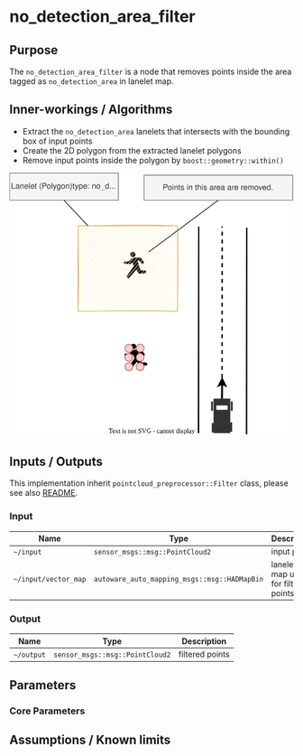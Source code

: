 # no_detection_area_filter

## Purpose

The `no_detection_area_filter` is a node that removes points inside the area tagged as `no_detection_area` in lanelet map.

## Inner-workings / Algorithms

- Extract the `no_detection_area` lanelets that intersects with the bounding box of input points
- Create the 2D polygon from the extracted lanelet polygons
- Remove input points inside the polygon by `boost::geometry::within()`

![no_detection_area_figure](./image/no_detection_area_filter-overview.svg)

## Inputs / Outputs

This implementation inherit `pointcloud_preprocessor::Filter` class, please see also [README](../README.md).

### Input

| Name                 | Type                                         | Description                            |
| -------------------- | -------------------------------------------- | -------------------------------------- |
| `~/input`            | `sensor_msgs::msg::PointCloud2`              | input points                           |
| `~/input/vector_map` | `autoware_auto_mapping_msgs::msg::HADMapBin` | lanelet2 map used for filtering points |

### Output

| Name       | Type                            | Description     |
| ---------- | ------------------------------- | --------------- |
| `~/output` | `sensor_msgs::msg::PointCloud2` | filtered points |

## Parameters

### Core Parameters

## Assumptions / Known limits
